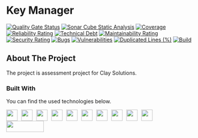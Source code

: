 # Key Manager

[![Quality Gate Status](https://sonarcloud.io/api/project_badges/measure?project=ckaraboran_KeyManager&metric=alert_status)](https://sonarcloud.io/summary/new_code?id=ckaraboran_KeyManager)
[![Sonar Cube Static Analysis](https://sonarcloud.io/api/project_badges/measure?project=ckaraboran_KeyManager&metric=ncloc)](https://sonarcloud.io/dashboard?id=ckaraboran_KeyManager)
[![Coverage](https://sonarcloud.io/api/project_badges/measure?project=ckaraboran_KeyManager&metric=coverage)](https://sonarcloud.io/summary/new_code?id=ckaraboran_KeyManager)
[![Reliability Rating](https://sonarcloud.io/api/project_badges/measure?project=ckaraboran_KeyManager&metric=reliability_rating)](https://sonarcloud.io/summary/new_code?id=ckaraboran_KeyManager)
[![Technical Debt](https://sonarcloud.io/api/project_badges/measure?project=ckaraboran_KeyManager&metric=sqale_index)](https://sonarcloud.io/summary/new_code?id=ckaraboran_KeyManager)
[![Maintainability Rating](https://sonarcloud.io/api/project_badges/measure?project=ckaraboran_KeyManager&metric=sqale_rating)](https://sonarcloud.io/summary/new_code?id=ckaraboran_KeyManager)
[![Security Rating](https://sonarcloud.io/api/project_badges/measure?project=ckaraboran_KeyManager&metric=security_rating)](https://sonarcloud.io/summary/new_code?id=ckaraboran_KeyManager)
[![Bugs](https://sonarcloud.io/api/project_badges/measure?project=ckaraboran_KeyManager&metric=bugs)](https://sonarcloud.io/summary/new_code?id=ckaraboran_KeyManager)
[![Vulnerabilities](https://sonarcloud.io/api/project_badges/measure?project=ckaraboran_KeyManager&metric=vulnerabilities)](https://sonarcloud.io/summary/new_code?id=ckaraboran_KeyManager)
[![Duplicated Lines (%)](https://sonarcloud.io/api/project_badges/measure?project=ckaraboran_KeyManager&metric=duplicated_lines_density)](https://sonarcloud.io/summary/new_code?id=ckaraboran_KeyManager)
[![Build](https://github.com/ckaraboran/KeyManager/actions/workflows/build.yml/badge.svg)](https://github.com/ckaraboran/KeyManager/actions/workflows/build.yml)

## About The Project

The project is assessment project for Clay Solutions.

### Built With

You can find the used technologies below.

<p>
	<a href="#"><img height="30" width="30" style="float:left; margin-right: 10px;" src="https://cdn.jsdelivr.net/gh/devicons/devicon/icons/dot-net/dot-net-plain-wordmark.svg" /></a>
	<a href="#"><img height="30" width="30" style="float:left; margin-right: 10px;" src="https://cdn.jsdelivr.net/gh/devicons/devicon/icons/csharp/csharp-plain.svg" /></a>
	<a href="#"><img height="30" width="30" style="float:left; margin-right: 10px;" src="https://cdn.jsdelivr.net/gh/devicons/devicon/icons/git/git-plain-wordmark.svg" /></a>
	<a href="#"><img height="30" width="30" style="float:left; margin-right: 10px;" src="https://cdn.jsdelivr.net/gh/devicons/devicon/icons/github/github-original-wordmark.svg" /></a>
	<a href="#"><img height="30" width="30" style="float:left; margin-right: 10px;" src="https://cdn.jsdelivr.net/gh/devicons/devicon/icons/jetbrains/jetbrains-original.svg" /></a>
	<a href="#"><img height="30" width="30" style="float:left; margin-right: 10px;" src="https://cdn.jsdelivr.net/gh/devicons/devicon/icons/nuget/nuget-original.svg" /></a>
	<a href="#"><img height="30" width="30" style="float:left; margin-right: 10px;" src="https://cdn.jsdelivr.net/gh/devicons/devicon/icons/sqlite/sqlite-original-wordmark.svg" /></a>
	<a href="#"><img height="30" width="30" style="float:left; margin-right: 10px;" src="https://cdn.jsdelivr.net/gh/devicons/devicon/icons/visualstudio/visualstudio-plain-wordmark.svg" /></a>
	<a href="#"><img height="30" width="30" style="float:left; margin-right: 10px;" src="https://www.svgrepo.com/show/354201/postman.svg" /></a>
	<a href="#"><img height="30" width="30" style="float:left; margin-right: 10px;" src="https://static-00.iconduck.com/assets.00/swagger-icon-256x256-c63r3xzo.png" /></a>
	<a href="#"><img height="30" width="100" style="float:left; margin-right: 10px;" src="https://automapper.org/images/black_logo.png" /></a>
</p>
<br /><br />